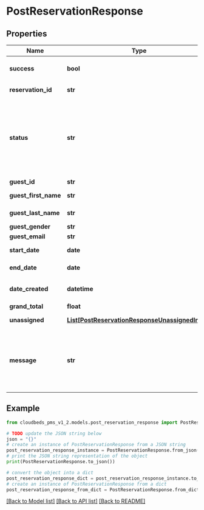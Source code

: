 # PostReservationResponse


## Properties

Name | Type | Description | Notes
------------ | ------------- | ------------- | -------------
**success** | **bool** | Returns if the request could be completed | [optional] 
**reservation_id** | **str** | Reservation identifier | [optional] 
**status** | **str** | Reservation status&lt;br /&gt; &#39;not_confirmed&#39; - Reservation is pending confirmation&lt;br /&gt; &#39;confirmed&#39; - Reservation is confirmed&lt;br /&gt; | [optional] 
**guest_id** | **str** | Guest ID | [optional] 
**guest_first_name** | **str** | Guest First Name | [optional] 
**guest_last_name** | **str** | Guest Last Name | [optional] 
**guest_gender** | **str** | Guest Gender | [optional] 
**guest_email** | **str** | Guest Email | [optional] 
**start_date** | **date** | Reservation CheckIn date | [optional] 
**end_date** | **date** | Reservation CheckOut date | [optional] 
**date_created** | **datetime** | Reservation creation datetime | [optional] 
**grand_total** | **float** | Grand Total | [optional] 
**unassigned** | [**List[PostReservationResponseUnassignedInner]**](PostReservationResponseUnassignedInner.md) | unassigned rooms array | [optional] 
**message** | **str** | To be used in case any error occurs (if success &#x3D; false). If success &#x3D; true, it does not exist. | [optional] 

## Example

```python
from cloudbeds_pms_v1_2.models.post_reservation_response import PostReservationResponse

# TODO update the JSON string below
json = "{}"
# create an instance of PostReservationResponse from a JSON string
post_reservation_response_instance = PostReservationResponse.from_json(json)
# print the JSON string representation of the object
print(PostReservationResponse.to_json())

# convert the object into a dict
post_reservation_response_dict = post_reservation_response_instance.to_dict()
# create an instance of PostReservationResponse from a dict
post_reservation_response_from_dict = PostReservationResponse.from_dict(post_reservation_response_dict)
```
[[Back to Model list]](../README.md#documentation-for-models) [[Back to API list]](../README.md#documentation-for-api-endpoints) [[Back to README]](../README.md)


